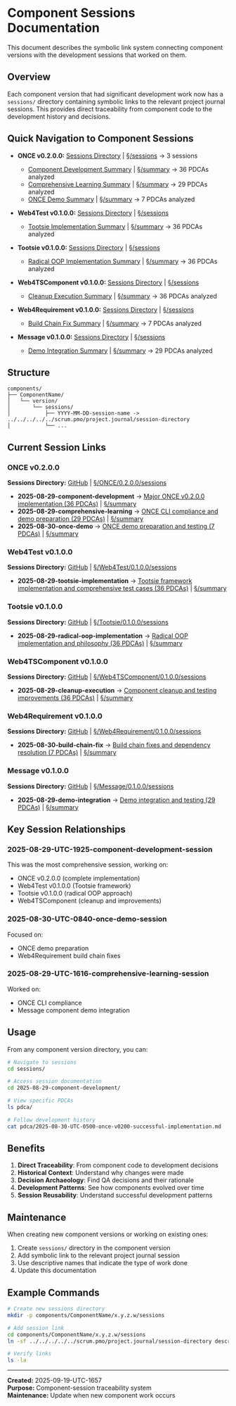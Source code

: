 # Component Sessions Documentation

This document describes the symbolic link system connecting component versions with the development sessions that worked on them.

## Overview

Each component version that had significant development work now has a `sessions/` directory containing symbolic links to the relevant project journal sessions. This provides direct traceability from component code to the development history and decisions.

## Quick Navigation to Component Sessions

- **ONCE v0.2.0.0:** [Sessions Directory](https://github.com/Cerulean-Circle-GmbH/Web4Articles/tree/dev/2025-09-19-UTC-1657/components/ONCE/0.2.0.0/sessions) | [§/sessions](./ONCE/0.2.0.0/sessions) → 3 sessions
  - [Component Development Summary](https://github.com/Cerulean-Circle-GmbH/Web4Articles/blob/dev/2025-09-19-UTC-1657/scrum.pmo/project.journal/2025-08-29-UTC-1925-component-development-session/session.summary.md) | [§/summary](../scrum.pmo/project.journal/2025-08-29-UTC-1925-component-development-session/session.summary.md) → 36 PDCAs analyzed
  - [Comprehensive Learning Summary](https://github.com/Cerulean-Circle-GmbH/Web4Articles/blob/dev/2025-09-19-UTC-1657/scrum.pmo/project.journal/2025-08-29-UTC-1616-comprehensive-learning-session/session.summary.md) | [§/summary](../scrum.pmo/project.journal/2025-08-29-UTC-1616-comprehensive-learning-session/session.summary.md) → 29 PDCAs analyzed
  - [ONCE Demo Summary](https://github.com/Cerulean-Circle-GmbH/Web4Articles/blob/dev/2025-09-19-UTC-1657/scrum.pmo/project.journal/2025-08-30-UTC-0840-once-demo-session/session.summary.md) | [§/summary](../scrum.pmo/project.journal/2025-08-30-UTC-0840-once-demo-session/session.summary.md) → 7 PDCAs analyzed

- **Web4Test v0.1.0.0:** [Sessions Directory](https://github.com/Cerulean-Circle-GmbH/Web4Articles/tree/dev/2025-09-19-UTC-1657/components/Web4Test/0.1.0.0/sessions) | [§/sessions](./Web4Test/0.1.0.0/sessions)
  - [Tootsie Implementation Summary](https://github.com/Cerulean-Circle-GmbH/Web4Articles/blob/dev/2025-09-19-UTC-1657/scrum.pmo/project.journal/2025-08-29-UTC-1925-component-development-session/session.summary.md) | [§/summary](../scrum.pmo/project.journal/2025-08-29-UTC-1925-component-development-session/session.summary.md) → 36 PDCAs analyzed

- **Tootsie v0.1.0.0:** [Sessions Directory](https://github.com/Cerulean-Circle-GmbH/Web4Articles/tree/dev/2025-09-19-UTC-1657/components/Tootsie/0.1.0.0/sessions) | [§/sessions](./Tootsie/0.1.0.0/sessions)
  - [Radical OOP Implementation Summary](https://github.com/Cerulean-Circle-GmbH/Web4Articles/blob/dev/2025-09-19-UTC-1657/scrum.pmo/project.journal/2025-08-29-UTC-1925-component-development-session/session.summary.md) | [§/summary](../scrum.pmo/project.journal/2025-08-29-UTC-1925-component-development-session/session.summary.md) → 36 PDCAs analyzed

- **Web4TSComponent v0.1.0.0:** [Sessions Directory](https://github.com/Cerulean-Circle-GmbH/Web4Articles/tree/dev/2025-09-19-UTC-1657/components/Web4TSComponent/0.1.0.0/sessions) | [§/sessions](./Web4TSComponent/0.1.0.0/sessions)
  - [Cleanup Execution Summary](https://github.com/Cerulean-Circle-GmbH/Web4Articles/blob/dev/2025-09-19-UTC-1657/scrum.pmo/project.journal/2025-08-29-UTC-1925-component-development-session/session.summary.md) | [§/summary](../scrum.pmo/project.journal/2025-08-29-UTC-1925-component-development-session/session.summary.md) → 36 PDCAs analyzed

- **Web4Requirement v0.1.0.0:** [Sessions Directory](https://github.com/Cerulean-Circle-GmbH/Web4Articles/tree/dev/2025-09-19-UTC-1657/components/Web4Requirement/0.1.0.0/sessions) | [§/sessions](./Web4Requirement/0.1.0.0/sessions)
  - [Build Chain Fix Summary](https://github.com/Cerulean-Circle-GmbH/Web4Articles/blob/dev/2025-09-19-UTC-1657/scrum.pmo/project.journal/2025-08-30-UTC-0840-once-demo-session/session.summary.md) | [§/summary](../scrum.pmo/project.journal/2025-08-30-UTC-0840-once-demo-session/session.summary.md) → 7 PDCAs analyzed

- **Message v0.1.0.0:** [Sessions Directory](https://github.com/Cerulean-Circle-GmbH/Web4Articles/tree/dev/2025-09-19-UTC-1657/components/Message/0.1.0.0/sessions) | [§/sessions](./Message/0.1.0.0/sessions)
  - [Demo Integration Summary](https://github.com/Cerulean-Circle-GmbH/Web4Articles/blob/dev/2025-09-19-UTC-1657/scrum.pmo/project.journal/2025-08-29-UTC-1616-comprehensive-learning-session/session.summary.md) | [§/summary](../scrum.pmo/project.journal/2025-08-29-UTC-1616-comprehensive-learning-session/session.summary.md) → 29 PDCAs analyzed

## Structure

```
components/
├── ComponentName/
│   └── version/
│       └── sessions/
│           ├── YYYY-MM-DD-session-name -> ../../../../../scrum.pmo/project.journal/session-directory
│           └── ...
```

## Current Session Links

### ONCE v0.2.0.0
**Sessions Directory:** [GitHub](https://github.com/Cerulean-Circle-GmbH/Web4Articles/tree/dev/2025-09-19-UTC-1657/components/ONCE/0.2.0.0/sessions) | [§/ONCE/0.2.0.0/sessions](./ONCE/0.2.0.0/sessions)
- **2025-08-29-component-development** → [Major ONCE v0.2.0.0 implementation (36 PDCAs)](https://github.com/Cerulean-Circle-GmbH/Web4Articles/blob/dev/2025-09-19-UTC-1657/scrum.pmo/project.journal/2025-08-29-UTC-1925-component-development-session/session.summary.md) | [§/summary](../scrum.pmo/project.journal/2025-08-29-UTC-1925-component-development-session/session.summary.md)
- **2025-08-29-comprehensive-learning** → [ONCE CLI compliance and demo preparation (29 PDCAs)](https://github.com/Cerulean-Circle-GmbH/Web4Articles/blob/dev/2025-09-19-UTC-1657/scrum.pmo/project.journal/2025-08-29-UTC-1616-comprehensive-learning-session/session.summary.md) | [§/summary](../scrum.pmo/project.journal/2025-08-29-UTC-1616-comprehensive-learning-session/session.summary.md)
- **2025-08-30-once-demo** → [ONCE demo preparation and testing (7 PDCAs)](https://github.com/Cerulean-Circle-GmbH/Web4Articles/blob/dev/2025-09-19-UTC-1657/scrum.pmo/project.journal/2025-08-30-UTC-0840-once-demo-session/session.summary.md) | [§/summary](../scrum.pmo/project.journal/2025-08-30-UTC-0840-once-demo-session/session.summary.md)

### Web4Test v0.1.0.0
**Sessions Directory:** [GitHub](https://github.com/Cerulean-Circle-GmbH/Web4Articles/tree/dev/2025-09-19-UTC-1657/components/Web4Test/0.1.0.0/sessions) | [§/Web4Test/0.1.0.0/sessions](./Web4Test/0.1.0.0/sessions)
- **2025-08-29-tootsie-implementation** → [Tootsie framework implementation and comprehensive test cases (36 PDCAs)](https://github.com/Cerulean-Circle-GmbH/Web4Articles/blob/dev/2025-09-19-UTC-1657/scrum.pmo/project.journal/2025-08-29-UTC-1925-component-development-session/session.summary.md) | [§/summary](../scrum.pmo/project.journal/2025-08-29-UTC-1925-component-development-session/session.summary.md)

### Tootsie v0.1.0.0
**Sessions Directory:** [GitHub](https://github.com/Cerulean-Circle-GmbH/Web4Articles/tree/dev/2025-09-19-UTC-1657/components/Tootsie/0.1.0.0/sessions) | [§/Tootsie/0.1.0.0/sessions](./Tootsie/0.1.0.0/sessions)
- **2025-08-29-radical-oop-implementation** → [Radical OOP implementation and philosophy (36 PDCAs)](https://github.com/Cerulean-Circle-GmbH/Web4Articles/blob/dev/2025-09-19-UTC-1657/scrum.pmo/project.journal/2025-08-29-UTC-1925-component-development-session/session.summary.md) | [§/summary](../scrum.pmo/project.journal/2025-08-29-UTC-1925-component-development-session/session.summary.md)

### Web4TSComponent v0.1.0.0
**Sessions Directory:** [GitHub](https://github.com/Cerulean-Circle-GmbH/Web4Articles/tree/dev/2025-09-19-UTC-1657/components/Web4TSComponent/0.1.0.0/sessions) | [§/Web4TSComponent/0.1.0.0/sessions](./Web4TSComponent/0.1.0.0/sessions)
- **2025-08-29-cleanup-execution** → [Component cleanup and testing improvements (36 PDCAs)](https://github.com/Cerulean-Circle-GmbH/Web4Articles/blob/dev/2025-09-19-UTC-1657/scrum.pmo/project.journal/2025-08-29-UTC-1925-component-development-session/session.summary.md) | [§/summary](../scrum.pmo/project.journal/2025-08-29-UTC-1925-component-development-session/session.summary.md)

### Web4Requirement v0.1.0.0
**Sessions Directory:** [GitHub](https://github.com/Cerulean-Circle-GmbH/Web4Articles/tree/dev/2025-09-19-UTC-1657/components/Web4Requirement/0.1.0.0/sessions) | [§/Web4Requirement/0.1.0.0/sessions](./Web4Requirement/0.1.0.0/sessions)
- **2025-08-30-build-chain-fix** → [Build chain fixes and dependency resolution (7 PDCAs)](https://github.com/Cerulean-Circle-GmbH/Web4Articles/blob/dev/2025-09-19-UTC-1657/scrum.pmo/project.journal/2025-08-30-UTC-0840-once-demo-session/session.summary.md) | [§/summary](../scrum.pmo/project.journal/2025-08-30-UTC-0840-once-demo-session/session.summary.md)

### Message v0.1.0.0
**Sessions Directory:** [GitHub](https://github.com/Cerulean-Circle-GmbH/Web4Articles/tree/dev/2025-09-19-UTC-1657/components/Message/0.1.0.0/sessions) | [§/Message/0.1.0.0/sessions](./Message/0.1.0.0/sessions)
- **2025-08-29-demo-integration** → [Demo integration and testing (29 PDCAs)](https://github.com/Cerulean-Circle-GmbH/Web4Articles/blob/dev/2025-09-19-UTC-1657/scrum.pmo/project.journal/2025-08-29-UTC-1616-comprehensive-learning-session/session.summary.md) | [§/summary](../scrum.pmo/project.journal/2025-08-29-UTC-1616-comprehensive-learning-session/session.summary.md)

## Key Session Relationships

### 2025-08-29-UTC-1925-component-development-session
This was the most comprehensive session, working on:
- ONCE v0.2.0.0 (complete implementation)
- Web4Test v0.1.0.0 (Tootsie framework)
- Tootsie v0.1.0.0 (radical OOP approach)
- Web4TSComponent (cleanup and improvements)

### 2025-08-30-UTC-0840-once-demo-session
Focused on:
- ONCE demo preparation
- Web4Requirement build chain fixes

### 2025-08-29-UTC-1616-comprehensive-learning-session
Worked on:
- ONCE CLI compliance
- Message component demo integration

## Usage

From any component version directory, you can:

```bash
# Navigate to sessions
cd sessions/

# Access session documentation
cd 2025-08-29-component-development/

# View specific PDCAs
ls pdca/

# Follow development history
cat pdca/2025-08-30-UTC-0500-once-v0200-successful-implementation.md
```

## Benefits

1. **Direct Traceability**: From component code to development decisions
2. **Historical Context**: Understand why changes were made
3. **Decision Archaeology**: Find QA decisions and their rationale
4. **Development Patterns**: See how components evolved over time
5. **Session Reusability**: Understand successful development patterns

## Maintenance

When creating new component versions or working on existing ones:

1. Create `sessions/` directory in the component version
2. Add symbolic link to the relevant project journal session
3. Use descriptive names that indicate the type of work done
4. Update this documentation

## Example Commands

```bash
# Create new sessions directory
mkdir -p components/ComponentName/x.y.z.w/sessions

# Add session link
cd components/ComponentName/x.y.z.w/sessions
ln -sf ../../../../../scrum.pmo/project.journal/session-directory descriptive-name

# Verify links
ls -la
```

---

**Created:** 2025-09-19-UTC-1657  
**Purpose:** Component-session traceability system  
**Maintenance:** Update when new component work occurs